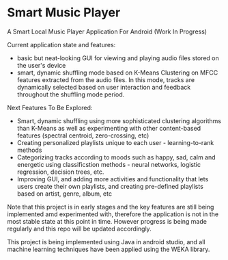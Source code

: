 # Smart Music Player

A Smart Local Music Player Application For Android (Work In Progress)

Current application state and features:
- basic but neat-looking GUI for viewing and playing audio files stored on the user's device
- smart, dynamic shuffling mode based on K-Means Clustering on MFCC features extracted from the audio files. In this mode, tracks are dynamically selected based on user interaction and feedback throughout the shuffling mode period.

Next Features To Be Explored:
- Smart, dynamic shuffling using more sophisticated clustering algorithms than K-Means as well as experimenting with other content-based features (spectral centroid, zero-crossing, etc)
- Creating personalized playlists unique to each user - learning-to-rank methods
- Categorizing tracks according to moods such as happy, sad, calm and energetic using classificstion methods - neural networks, logistic regression, decision trees, etc.
- Improving GUI, and adding more activities and functionality that lets users create their own playlists, and creating pre-defined playlists based on artist, genre, album, etc 

Note that this project is in early stages and the key features are still being implemented amd experimented with, therefore the application is not in the most stable state at this point in time. However progress is being made regularly and this repo will be updated accordingly.

This project is being implemented using Java in android studio, and all machine learning techniques have been applied using the WEKA library.
